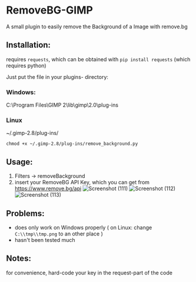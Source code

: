 # RemoveBG-GIMP
A small plugin to easily remove the Background of a Image with remove.bg

## Installation:
requires `requests`, which can be obtained with `pip install requests` (which requires python)

Just put the file in your plugins- directory:
### Windows: 
C:\Program Files\GIMP 2\lib\gimp\2.0\plug-ins
### Linux
~/.gimp-2.8/plug-ins/

 `chmod +x ~/.gimp-2.8/plug-ins/remove_background.py`

## Usage:
1. Filters -> removeBackground
2. insert your RemoveBG API Key, which you can get from https://www.remove.bg/api
![Screenshot (111)](https://user-images.githubusercontent.com/66686353/84802853-773a8080-b001-11ea-9c1a-5da90977a010.png)
![Screenshot (112)](https://user-images.githubusercontent.com/66686353/84803152-e1532580-b001-11ea-9bf5-ff2061c3f061.png)
![Screenshot (113)](https://user-images.githubusercontent.com/66686353/84802857-786bad80-b001-11ea-9bdd-be2c37bbea8d.png)

## Problems:
- does only work on Windows properly ( on Linux: change `C:\\tmp\\tmp.png` to an other place ) 
- hasn't been tested much

## Notes:
for convenience, hard-code your key in the request-part of the code
